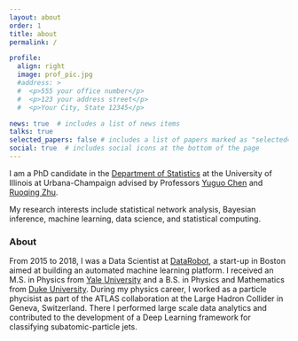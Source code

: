 ```yaml
---
layout: about
order: 1
title: about
permalink: /

profile:
  align: right
  image: prof_pic.jpg
  #address: >
  #  <p>555 your office number</p>
  #  <p>123 your address street</p>
  #  <p>Your City, State 12345</p>

news: true  # includes a list of news items
talks: true
selected_papers: false # includes a list of papers marked as "selected={true}"
social: true  # includes social icons at the bottom of the page
---
```


I am a PhD candidate in the [Department of Statistics](https://stat.illinois.edu/) at the University of Illinois at Urbana-Champaign advised by Professors [Yuguo Chen](https://stat.illinois.edu/directory/profile/yuguo) and [Ruoqing Zhu](https://sites.google.com/site/teazrq/home).

My research interests include statistical network analysis, Bayesian inference, machine learning, data science, and statistical computing.

### About

From 2015 to 2018, I was a Data Scientist at [DataRobot](https://www.datarobot.com/), a start-up in Boston aimed at building an automated machine learning platform. I received an M.S. in Physics from [Yale University](https://physics.yale.edu/) and a B.S. in Physics and Mathematics from [Duke University](https://physics.duke.edu/). During my physics career, I worked as a particle phycisist as part of the ATLAS collaboration at the Large Hadron Collider in Geneva, Switzerland. There I performed large scale data analytics and contributed to the development of a Deep Learning framework for classifying subatomic-particle jets.
